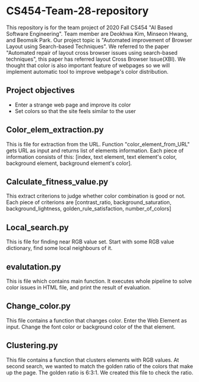 # CS454-Team-28-repository
This repository is for the team project of 2020 Fall CS454 "AI Based Software Engineering". Team member are Deokhwa Kim, Minseon Hwang, and Beomsik Park. Our project topic is "Automated improvement of Browser Layout using Search-based Techniques". We referred to the paper "Automated repair of layout cross browser issues using search-based techniques", this paper has referred layout Cross Browser Issue(XBI). We thought that color is also important feature of webpages so we will implement automatic tool to improve webpage's color distribution.

## Project objectives
- Enter a strange web page and improve its color
- Set colors so that the site feels similar to the user

## Color_elem_extraction.py
This is file for extraction from the URL. Function "color_element_from_URL" gets URL as input and returns list of elements information.
Each piece of information consists of this: [index, text element, text element's color, background element, background element's color].

## Calculate_fitness_value.py
This extract criterions to judge whether color combination is good or not.
Each piece of criterions are [contrast_ratio, background_saturation, background_lightness, golden_rule_satisfaction, number_of_colors]

## Local_search.py
This is file for finding near RGB value set. Start with some RGB value dictionary, find some local neighbours of it.

## evalutation.py
This is file which contains main function. It executes whole pipeline to solve color issues in HTML file, and print the result of evaluation.

## Change_color.py
This file contains a function that changes color. Enter the Web Element as input. Change the font color or background color of the that element.

## Clustering.py
This file contains a function that clusters elements with RGB values. At second search, we wanted to match the golden ratio of the colors that make up the page. The golden ratio is 6:3:1. We created this file to check the ratio.